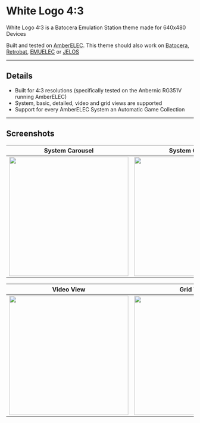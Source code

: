 # White Logo 4:3

White Logo 4:3 is a Batocera Emulation Station theme made for 640x480 Devices
  
Built and tested on [AmberELEC](https://AmberELEC.org). 
This theme should also work on [Batocera](https://batocera.org/), [Retrobat](https://github.com/kaylh/RetroBat), [EMUELEC](https://github.com/EmuELEC/EmuELEC) or [JELOS](https://github.com/JustEnoughLinuxOS/distribution)

---
  
## Details

- Built for 4:3 resolutions (specifically tested on the Anbernic RG351V running AmberELEC) 
- System, basic, detailed, video and grid views are supported
- Support for every AmberELEC System an Automatic Game Collection

---

## Screenshots
  
|System Carousel|System Carousel|System Carousel
|---------------|--------------|---------------|
|<img src="https://user-images.githubusercontent.com/2801694/168410688-703ff98e-8251-46bc-b641-81e3ff6ab363.jpg" width="320">|<img src="https://user-images.githubusercontent.com/2801694/168411320-a29f4ccb-a554-4123-8180-68d176a12b55.jpg" width="320">|<img src="https://user-images.githubusercontent.com/2801694/168410695-0d5b042f-979e-4b07-9e82-aa9015f83230.jpg" width="320">|

|Video View|Grid View|Detail View|
|----------|---------|-----------|
|<img src="https://user-images.githubusercontent.com/2801694/168411334-821e5fcd-36cf-4e7c-8765-c512e8b1c0db.svg" width="320">|<img src="https://user-images.githubusercontent.com/2801694/168411337-43677cb2-6410-40d5-9496-948f56e0db15.jpg" width="320">|<img src="https://user-images.githubusercontent.com/2801694/168411338-0b804a47-d073-4c98-ac74-11e7f4532a58.jpg" width="320">|

